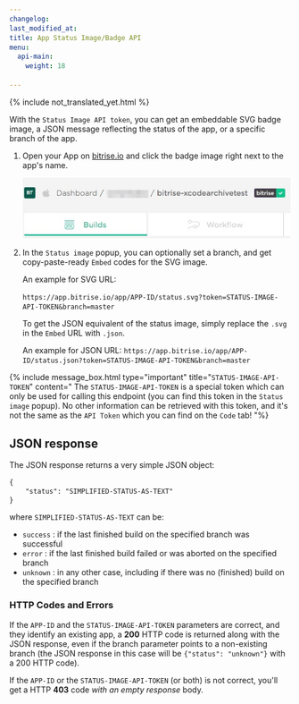 ```yaml
---
changelog: 
last_modified_at: 
title: App Status Image/Badge API
menu:
  api-main:
    weight: 18

---
```

{% include not_translated_yet.html %}

With the `Status Image API token`, you can get an embeddable SVG badge image, a JSON message reflecting the status of the app, or a specific branch of the app.

1. Open your App on [bitrise.io](https://www.bitrise.io) and click the badge image right next to the app's name.

   ![Printscreen](/img/api/status-image-api-token.jpg)
2. In the `Status image` popup, you can optionally set a branch, and get copy-paste-ready `Embed` codes for the SVG image.

   An example for SVG URL:

   `https://app.bitrise.io/app/APP-ID/status.svg?token=STATUS-IMAGE-API-TOKEN&branch=master`

   To get the JSON equivalent of the status image, simply replace the `.svg` in the `Embed` URL with `.json`.

   An example for JSON URL:
   `https://app.bitrise.io/app/APP-ID/status.json?token=STATUS-IMAGE-API-TOKEN&branch=master`

{% include message_box.html type="important" title="`STATUS-IMAGE-API-TOKEN`" content=" The `STATUS-IMAGE-API-TOKEN` is a special token which can only be used for calling this endpoint (you can find this token in the `Status image` popup). No other information can be retrieved with this token, and it's not the same as the `API Token` which you can find on the `Code` tab!
"%}

## JSON response

The JSON response returns a very simple JSON object:

    {
        "status": "SIMPLIFIED-STATUS-AS-TEXT"
    }

where `SIMPLIFIED-STATUS-AS-TEXT` can be:

* `success` : if the last finished build on the specified branch was successful
* `error` : if the last finished build failed or was aborted on the specified branch
* `unknown` : in any other case, including if there was no (finished) build on the specified branch

### HTTP Codes and Errors

If the `APP-ID` and the `STATUS-IMAGE-API-TOKEN` parameters are correct,
and they identify an existing app, a **200** HTTP code is returned along with the JSON response, even if the branch parameter points to a non-existing branch (the JSON response in this case will be `{"status": "unknown"}` with a 200 HTTP code).

If the `APP-ID` or the `STATUS-IMAGE-API-TOKEN` (or both) is not correct,
you'll get a HTTP **403** code _with an empty response_ body.
